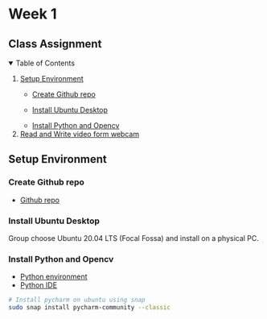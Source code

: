 # Week 1
## Class Assignment


<details open="open">
  <summary>Table of Contents</summary>
  <ol>
    <li><a href="#about-the-project">Setup Environment</a></li>
        <ul>
            <li><a href="#about-the-project">Create Github repo</a></li>
        </ul>
        <ul>
            <li><a href="#about-the-project">Install Ubuntu Desktop</a></li>
        </ul>
        <ul>
            <li><a href="#about-the-project">Install Python and Opencv</a></li>
        </ul>
    <li><a href="#getting-started">Read and Write video form webcam</a></li>
  </ol>
</details>


## Setup Environment
### Create Github repo

* [Github repo](https://github.com/tienbao08/LMAOFPGA)

### Install Ubuntu Desktop

Group choose Ubuntu 20.04 LTS (Focal Fossa) and install on a physical PC.

### Install Python and Opencv

* [Python environment](https://www.python.org/downloads/)
* [Python IDE](https://www.jetbrains.com/pycharm/download/#section=linux)

```sh
# Install pycharm on ubuntu using snap
sudo snap install pycharm-community --classic
```
